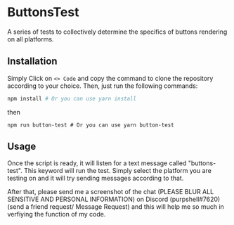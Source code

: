 # ButtonsTest
A series of tests to collectively determine the specifics of buttons rendering on all platforms.

## Installation
Simply Click on ```<> Code``` and copy the command to clone the repository according to your choice. 
Then, just run the following commands:
```sh
npm install # Or you can use yarn install
```
then
```
npm run button-test # Or you can use yarn button-test
```

## Usage
Once the script is ready, it will listen for a text message called "buttons-test". This keyword will run the test. Simply select the platform you are testing on and it will try sending messages according to that. 

After that, please send me a screenshot of the chat (PLEASE BLUR ALL SENSITIVE AND PERSONAL INFORMATION) on Discord (purpshell#7620) (send a friend request/ Message Request) and this will help me so much in verfiying the function of my code.
